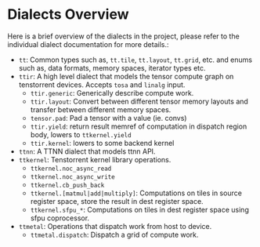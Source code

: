 # Dialects Overview

Here is a brief overview of the dialects in the project, please refer to the
individual dialect documentation for more details.:

- `tt`: Common types such as, `tt.tile`, `tt.layout`, `tt.grid`, etc. and enums such as, data formats, memory spaces, iterator types etc.
- `ttir`: A high level dialect that models the tensor compute graph on tenstorrent devices. Accepts `tosa` and `linalg` input.
  - `ttir.generic`: Generically describe compute work.
  - `ttir.layout`: Convert between different tensor memory layouts and transfer between different memory spaces.
  - `tensor.pad`: Pad a tensor with a value (ie. convs)
  - `ttir.yield`: return result memref of computation in dispatch region body, lowers to `ttkernel.yield`
  - `ttir.kernel`: lowers to some backend kernel
- `ttnn`: A TTNN dialect that models ttnn API.
- `ttkernel`: Tenstorrent kernel library operations.
  - `ttkernel.noc_async_read`
  - `ttkernel.noc_async_write`
  - `ttkernel.cb_push_back`
  - `ttkernel.[matmul|add|multiply]`: Computations on tiles in source register space, store the result in dest register space.
  - `ttkernel.sfpu_*`: Computations on tiles in dest register space using sfpu coprocessor.
- `ttmetal`: Operations that dispatch work from host to device.
  - `ttmetal.dispatch`: Dispatch a grid of compute work.
